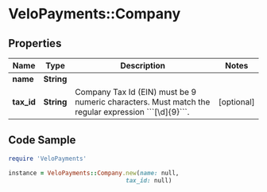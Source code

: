 # VeloPayments::Company

## Properties

Name | Type | Description | Notes
------------ | ------------- | ------------- | -------------
**name** | **String** |  | 
**tax_id** | **String** | Company Tax Id (EIN) must be 9 numeric characters. Must match the regular expression &#x60;&#x60;&#x60;[\\d]{9}&#x60;&#x60;&#x60;. | [optional] 

## Code Sample

```ruby
require 'VeloPayments'

instance = VeloPayments::Company.new(name: null,
                                 tax_id: null)
```


